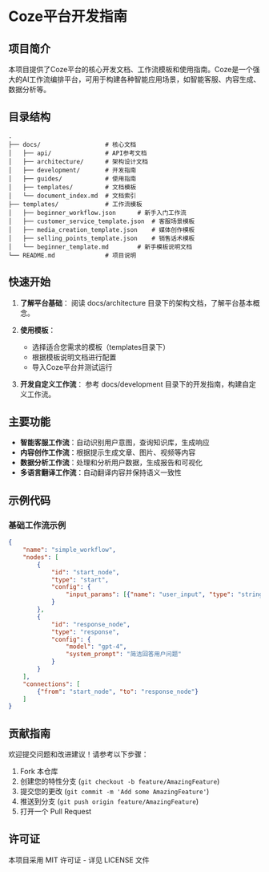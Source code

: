 # Coze平台开发指南

## 项目简介

本项目提供了Coze平台的核心开发文档、工作流模板和使用指南。Coze是一个强大的AI工作流编排平台，可用于构建各种智能应用场景，如智能客服、内容生成、数据分析等。

## 目录结构

```
.
├── docs/                  # 核心文档
│   ├── api/               # API参考文档
│   ├── architecture/      # 架构设计文档
│   ├── development/       # 开发指南
│   ├── guides/            # 使用指南
│   ├── templates/         # 文档模板
│   └── document_index.md  # 文档索引
├── templates/             # 工作流模板
│   ├── beginner_workflow.json      # 新手入门工作流
│   ├── customer_service_template.json  # 客服场景模板
│   ├── media_creation_template.json    # 媒体创作模板
│   ├── selling_points_template.json    # 销售话术模板
│   └── beginner_template.md        # 新手模板说明文档
└── README.md              # 项目说明
```

## 快速开始

1. **了解平台基础**：
   阅读 docs/architecture 目录下的架构文档，了解平台基本概念。

2. **使用模板**：
   - 选择适合您需求的模板（templates目录下）
   - 根据模板说明文档进行配置
   - 导入Coze平台并测试运行

3. **开发自定义工作流**：
   参考 docs/development 目录下的开发指南，构建自定义工作流。

## 主要功能

* **智能客服工作流**：自动识别用户意图，查询知识库，生成响应
* **内容创作工作流**：根据提示生成文章、图片、视频等内容
* **数据分析工作流**：处理和分析用户数据，生成报告和可视化
* **多语言翻译工作流**：自动翻译内容并保持语义一致性

## 示例代码

### 基础工作流示例

```json
{
    "name": "simple_workflow",
    "nodes": [
        {
            "id": "start_node",
            "type": "start",
            "config": {
                "input_params": [{"name": "user_input", "type": "string"}]
            }
        },
        {
            "id": "response_node",
            "type": "response",
            "config": {
                "model": "gpt-4",
                "system_prompt": "简洁回答用户问题"
            }
        }
    ],
    "connections": [
        {"from": "start_node", "to": "response_node"}
    ]
}
```

## 贡献指南

欢迎提交问题和改进建议！请参考以下步骤：

1. Fork 本仓库
2. 创建您的特性分支 (`git checkout -b feature/AmazingFeature`)
3. 提交您的更改 (`git commit -m 'Add some AmazingFeature'`)
4. 推送到分支 (`git push origin feature/AmazingFeature`)
5. 打开一个 Pull Request

## 许可证

本项目采用 MIT 许可证 - 详见 LICENSE 文件 
